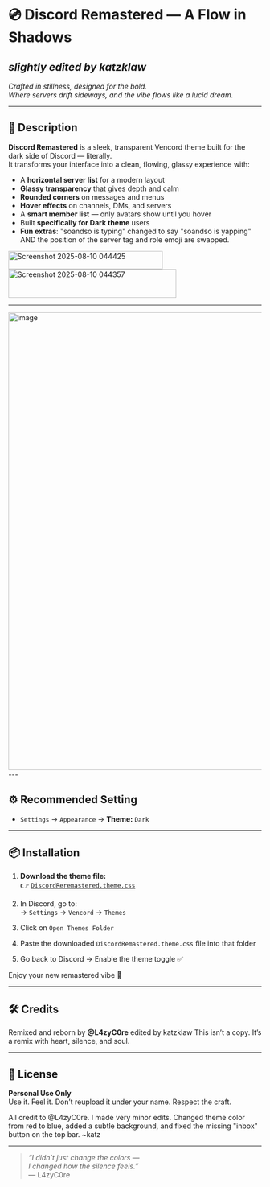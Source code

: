 # 💿 Discord Remastered — A Flow in Shadows
*slightly edited by katzklaw*
---
*Crafted in stillness, designed for the bold.  
Where servers drift sideways, and the vibe flows like a lucid dream.*

---

## 🌌 Description

**Discord Remastered** is a sleek, transparent Vencord theme built for the dark side of Discord — literally.  
It transforms your interface into a clean, flowing, glassy experience with:

- A **horizontal server list** for a modern layout  
- **Glassy transparency** that gives depth and calm  
- **Rounded corners** on messages and menus  
- **Hover effects** on channels, DMs, and servers  
- A **smart member list** — only avatars show until you hover  
- Built **specifically for Dark theme** users
- **Fun extras**: "soandso is typing" changed to say "soandso is yapping" AND the position of the server tag and role emoji are swapped.
<img width="307" height="36" alt="Screenshot 2025-08-10 044425" src="https://github.com/user-attachments/assets/d200d024-2119-456d-ba04-a085ae2a2e52" />
<img width="334" height="57" alt="Screenshot 2025-08-10 044357" src="https://github.com/user-attachments/assets/7d25e956-9878-4caf-96e2-30ce2982f498" />


---
<img width="1918" height="910" alt="image" src="https://github.com/user-attachments/assets/bcf1adeb-3476-4abf-a5b2-0113241383e3" />
---

## ⚙️ Recommended Setting

- `Settings` → `Appearance` → **Theme:** `Dark`

---

## 📦 Installation

1. **Download the theme file:**  
   👉 [`DiscordReremastered.theme.css`]([https://github.com/katzklaw/Discord-Remastered/blob/main/discord%20reremastered.zip])

2. In Discord, go to:  
   → `Settings` → `Vencord` → `Themes`

3. Click on `Open Themes Folder`

4. Paste the downloaded `DiscordRemastered.theme.css` file into that folder

5. Go back to Discord → Enable the theme toggle ✅

Enjoy your new remastered vibe 🌌

---

## 🛠️ Credits

Remixed and reborn by **@L4zyC0re**  edited by katzklaw
This isn’t a copy. It’s a remix with heart, silence, and soul.

---

## 📜 License

**Personal Use Only**  
Use it. Feel it. Don’t reupload it under your name. Respect the craft.

All credit to @L4zyC0re. I made very minor edits. Changed theme color from red to blue, added a subtle background, and fixed the missing "inbox" button on the top bar. ~katz

---

> *“I didn’t just change the colors —  
> I changed how the silence feels.”*  
> — L4zyC0re
